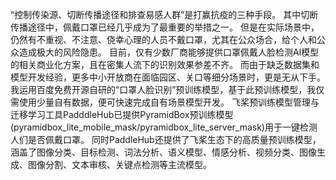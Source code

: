 “控制传染源、切断传播途径和排查易感人群”是打赢抗疫的三种手段。
其中切断传播途径中，佩戴口罩已经几乎成为了最重要的举措之一。
但是在实际场景中，仍然有不重视、不注意、侥幸心理的人员不戴口罩，尤其在公众场合，给个人和公众造成极大的风险隐患。
目前，仅有少数厂商能够提供口罩佩戴人脸检测AI模型的相关商业化方案，且在密集人流下的识别效果参差不齐。
而由于缺乏数据集和模型开发经验，更多中小开放商在面临园区、关口等细分场景时，更是无从下手。
我运用百度免费开源自研的“口罩人脸识别”预训练模型，基于此预训练模型，我仅需使用少量自有数据，便可快速完成自有场景模型开发。
飞桨预训练模型管理与迁移学习工具PadddleHub已提供PyramidBox预训练模型(pyramidbox_lite_mobile_mask/pyramidbox_lite_server_mask)用于一键检测人们是否佩戴口罩。
同时PaddleHub还提供了飞桨生态下的高质量预训练模型，涵盖了图像分类、目标检测、词法分析、语义模型、情感分析、视频分类、图像生成、图像分割、文本审核、关键点检测等主流模型。
